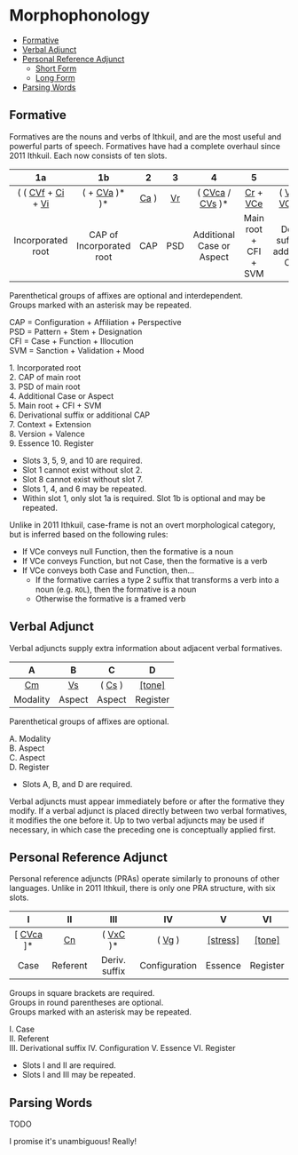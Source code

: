 # Morphophonology

* [Formative](#formative)
* [Verbal Adjunct](#verbal-adjunct)
* [Personal Reference Adjunct](#personal-reference-adjunct)
  * [Short Form](#short-form)
  * [Long Form](#long-form)
* [Parsing Words](#parsing-words)

## Formative

Formatives are the nouns and verbs of Ithkuil, and are the most useful and powerful parts of speech. Formatives have had a complete overhaul since 2011 Ithkuil. Each now consists of ten slots.

|                                  1a                                   |                    1b                     |           2           |          3          |                          4                           |                      5                      |                              6                               |           7           |             8             |                      9                      |                     10                     |
|:---------------------------------------------------------------------:|:-----------------------------------------:|:---------------------:|:-------------------:|:----------------------------------------------------:|:-------------------------------------------:|:------------------------------------------------------------:|:---------------------:|:-------------------------:|:-------------------------------------------:|:------------------------------------------:|
| ( ( [CVf](affixes.md#cvf) + [Ci](affixes.md#ci) + [Vi](affixes.md#vi) | ( + [CVa](affixes.md#cva-and-vca) )\* )\* | [Ca](affixes.md#ca) ) | [Vr](affixes.md#vr) | ( [CVca](affixes.md#cvc) / [CVs](affixes.md#cvs) )\* | [Cr](affixes.md#cr) + [VCe](affixes.md#vce) | ( [VxC](deriv_suffix.md) / [VCa](affixes.md#cva-and-vca) )\* | ( [Vt](affixes.md#vt) | ( [Cv](affixes.md#cv) ) ) | [[stress]](essence_and_register.md#essence) | [[tone]](essence_and_register.md#register) |
|                           Incorporated root                           |         CAP of Incorporated root          |          CAP          |         PSD         |              Additional Case or Aspect               |            Main root + CFI + SVM            |               Deriv. suffix or additional CAP                |  Context + Extension  |     Version + Valence     |                   Essence                   |                  Register                  |

Parenthetical groups of affixes are optional and interdependent.  
Groups marked with an asterisk may be repeated.

CAP = Configuration + Affiliation + Perspective  
PSD = Pattern + Stem + Designation  
CFI = Case + Function + Illocution  
SVM = Sanction + Validation + Mood

1\. Incorporated root  
2\. CAP of main root  
3\. PSD of main root  
4\. Additional Case or Aspect  
5\. Main root + CFI + SVM  
6\. Derivational suffix or additional CAP  
7\. Context + Extension  
8\. Version + Valence  
9\. Essence
10\. Register

* Slots 3, 5, 9, and 10 are required.
* Slot 1 cannot exist without slot 2.
* Slot 8 cannot exist without slot 7.
* Slots 1, 4, and 6 may be repeated.
* Within slot 1, only slot 1a is required. Slot 1b is optional and may be repeated.

Unlike in 2011 Ithkuil, case-frame is not an overt morphological category, but is inferred based on the following rules:

* If VCe conveys null Function, then the formative is a noun
* If VCe conveys Function, but not Case, then the formative is a verb
* If VCe conveys both Case and Function, then...
  * If the formative carries a type 2 suffix that transforms a verb into a noun (e.g. `ROL`), then the formative is a noun
  * Otherwise the formative is a framed verb

## Verbal Adjunct

Verbal adjuncts supply extra information about adjacent verbal formatives.

|          A          |             B              |               C                |                     D                      |
|:-------------------:|:--------------------------:|:------------------------------:|:------------------------------------------:|
| [Cm](affixes.md#cm) | [Vs](affixes.md#cs-and-vs) | ( [Cs](affixes.md#cs-and-vs) ) | [[tone]](essence_and_register.md#register) |
|      Modality       |           Aspect           |             Aspect             |                  Register                  |

Parenthetical groups of affixes are optional.

A. Modality  
B. Aspect  
C. Aspect  
D. Register

* Slots A, B, and D are required.

Verbal adjuncts must appear immediately before or after the formative they modify. If a verbal adjunct is placed directly between two verbal formatives, it modifies the one before it. Up to two verbal adjuncts may be used if necessary, in which case the preceding one is conceptually applied first.

## Personal Reference Adjunct

Personal reference adjuncts (PRAs) operate similarly to pronouns of other languages. Unlike in 2011 Ithkuil, there is only one PRA structure, with six slots.

|              I               |         II          |            III             |           IV            |                      V                      |                     VI                     |
|:----------------------------:|:-------------------:|:--------------------------:|:-----------------------:|:-------------------------------------------:|:------------------------------------------:|
| [ [CVca](affixes.md#cvc) ]\* | [Cn](affixes.md#cn) | ( [VxC](affixes.md#vxc) )* | ( [Vg](affixes.md#cg) ) | [[stress]](essence_and_register.md#essence) | [[tone]](essence_and_register.md#register) |
|             Case             |      Referent       |       Deriv. suffix        |      Configuration      |                   Essence                   |                  Register                  |

Groups in square brackets are required.  
Groups in round parentheses are optional.  
Groups marked with an asterisk may be repeated.

I. Case  
II. Referent  
III. Derivational suffix
IV. Configuration
V. Essence
VI. Register

* Slots I and II are required.
* Slots I and III may be repeated.

## Parsing Words

TODO

I promise it's unambiguous! Really!
